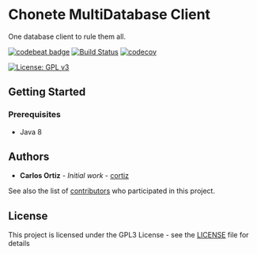 # Chonete MultiDatabase Client

One database client to rule them all.

[![codebeat badge](https://codebeat.co/badges/2ce5dc58-97dc-4fa3-9616-320e1a72bb54)](https://codebeat.co/projects/github-com-cortiz-chonete-develop)
[![Build Status](https://travis-ci.org/cortiz/chonete.svg?branch=develop)](https://travis-ci.org/cortiz/chonete)
[![codecov](https://codecov.io/gh/cortiz/chonete/branch/develop/graph/badge.svg)](https://codecov.io/gh/cortiz/chonete)

[![License: GPL v3](https://img.shields.io/badge/License-GPL%20v3-blue.svg)](https://www.gnu.org/licenses/gpl-3.0)

## Getting Started

### Prerequisites

* Java 8

## Authors

* **Carlos Ortiz** - *Initial work* - [cortiz](https://github.com/cortiz)

See also the list of [contributors](https://github.com/cortiz/chonete/contributors) who participated in this project.

## License

This project is licensed under the GPL3 License - see the [LICENSE](LICENSE) file for details
